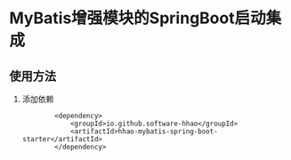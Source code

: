 # MyBatis增强模块的SpringBoot启动集成

## 使用方法

1. 添加依赖

   ```
           <dependency>
               <groupId>io.github.software-hhao</groupId>
               <artifactId>hhao-mybatis-spring-boot-starter</artifactId>
           </dependency>
   ```
